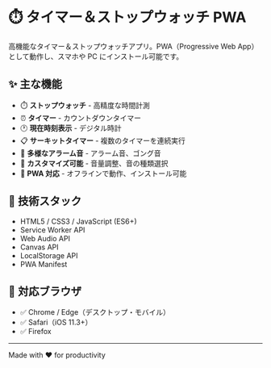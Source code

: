 # ⏱️ タイマー＆ストップウォッチ PWA

高機能なタイマー＆ストップウォッチアプリ。PWA（Progressive Web App）として動作し、スマホや PC にインストール可能です。

## ✨ 主な機能

- ⏱️ **ストップウォッチ** - 高精度な時間計測
- ⏰ **タイマー** - カウントダウンタイマー
- 🕐 **現在時刻表示** - デジタル時計
- 📋 **サーキットタイマー** - 複数のタイマーを連続実行
- 🔔 **多様なアラーム音** - アラーム音、ゴング音
- 🎨 **カスタマイズ可能** - 音量調整、音の種類選択
- 📱 **PWA 対応** - オフラインで動作、インストール可能


## 🔧 技術スタック

- HTML5 / CSS3 / JavaScript (ES6+)
- Service Worker API
- Web Audio API
- Canvas API
- LocalStorage API
- PWA Manifest

## 📱 対応ブラウザ

- ✅ Chrome / Edge（デスクトップ・モバイル）
- ✅ Safari（iOS 11.3+）
- ✅ Firefox



---

Made with ❤️ for productivity
